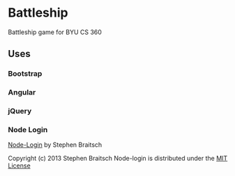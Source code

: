 # Battleship

Battleship game for BYU CS 360


## Uses

### Bootstrap

### Angular

### jQuery

### Node Login

[Node-Login](http://node-login.braitsch.io) by Stephen Braitsch

Copyright (c) 2013 Stephen Braitsch
Node-login is distributed under the [MIT License](https://en.wikipedia.org/wiki/MIT_License)
